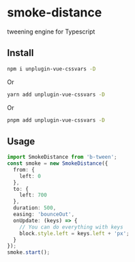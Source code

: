 # smoke-distance
tweening engine for Typescript

## Install

```bash
npm i unplugin-vue-cssvars -D
```
Or
```bash
yarn add unplugin-vue-cssvars -D
```
Or
```bash
pnpm add unplugin-vue-cssvars -D
```
## Usage

```typescript
import SmokeDistance from 'b-tween';
const smoke = new SmokeDistance({
  from: {
    left: 0
  },
  to: {
    left: 700
  },
  duration: 500,
  easing: 'bounceOut',
  onUpdate: (keys) => {
    // You can do everything with keys
    block.style.left = keys.left + 'px';
  }
});
smoke.start();
```
